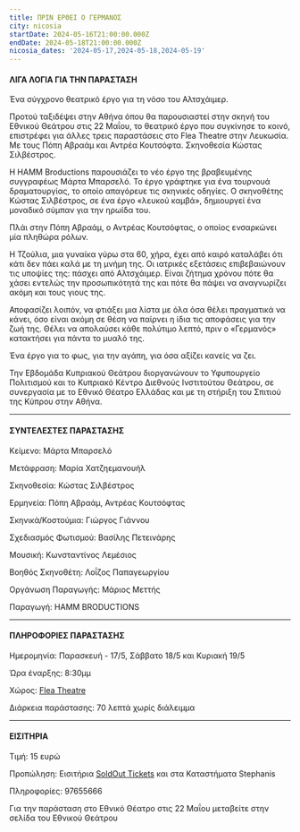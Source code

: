 ```yaml
---
title: ΠΡΙΝ ΕΡΘΕΙ Ο ΓΕΡΜΑΝΟΣ
city: nicosia
startDate: 2024-05-16T21:00:00.000Z
endDate: 2024-05-18T21:00:00.000Z
nicosia_dates: '2024-05-17,2024-05-18,2024-05-19'
---
```


#### ΛΙΓΑ ΛΟΓΙΑ ΓΙΑ ΤΗΝ ΠΑΡΑΣΤΑΣΗ

Ένα σύγχρονο θεατρικό έργο για τη νόσο του Αλτσχάιμερ.

Προτού ταξιδέψει στην Αθήνα όπου θα παρουσιαστεί στην σκηνή του Εθνικού Θεάτρου στις 22 Μαΐου, το θεατρικό έργο που συγκίνησε το κοινό, επιστρέφει για άλλες τρεις παραστάσεις στο Flea Theatre στην Λευκωσία. Με τους Πόπη Αβραάμ και Αντρέα Κουτσόφτα. Σκηνοθεσία Κώστας Σιλβέστρος.

Η HAMM Broductions παρουσιάζει το νέο έργο της βραβευμένης συγγραφέως Μάρτα Μπαρσελό. Το έργο γράφτηκε για ένα τουρνουά δραματουργίας, το οποίο απαγόρευε τις σκηνικές οδηγίες. Ο σκηνοθέτης Κώστας Σιλβέστρος, σε ένα έργο «λευκού καμβά», δημιουργεί ένα μοναδικό σύμπαν για την ηρωίδα του.

Πλάι στην Πόπη Αβραάμ, ο Αντρέας Κουτσόφτας, ο οποίος ενσαρκώνει μία πληθώρα ρόλων.

Η Τζούλια, μια γυναίκα γύρω στα 60, χήρα, έχει από καιρό καταλάβει ότι κάτι δεν πάει καλά με τη μνήμη της. Οι ιατρικές εξετάσεις επιβεβαιώνουν τις υποψίες της: πάσχει από Αλτσχάιμερ. Είναι ζήτημα χρόνου πότε θα χάσει εντελώς την προσωπικότητά της και πότε θα πάψει να αναγνωρίζει ακόμη και τους γιους της.

Αποφασίζει λοιπόν, να φτιάξει μια λίστα με όλα όσα θέλει πραγματικά να κάνει, όσο είναι ακόμη σε θέση να παίρνει η ίδια τις αποφάσεις για την ζωή της. Θέλει να απολαύσει κάθε πολύτιμο λεπτό, πριν ο «Γερμανός» κατακτήσει για πάντα το μυαλό της.

Ένα έργο για το φως, για την αγάπη, για όσα αξίζει κανείς να ζει.

Την Εβδομάδα Κυπριακού Θεάτρου διοργανώνουν το Υφυπουργείο Πολιτισμού και το Κυπριακό Κέντρο Διεθνούς Ινστιτούτου Θεάτρου, σε συνεργασία με το Εθνικό Θέατρο Ελλάδας και με τη στήριξη του Σπιτιού της Κύπρου στην Αθήνα.

***

#### ΣΥΝΤΕΛΕΣΤΕΣ ΠΑΡΑΣΤΑΣΗΣ

Κείμενο: Μάρτα Μπαρσελό

Μετάφραση: Μαρία Χατζηεμανουήλ

Σκηνοθεσία: Κώστας Σιλβέστρος

Ερμηνεία: Πόπη Αβραάμ, Αντρέας Κουτσόφτας

Σκηνικά/Κοστούμια: Γιώργος Γιάννου

Σχεδιασμός Φωτισμού: Βασίλης Πετεινάρης

Μουσική: Κωνσταντίνος Λεμέσιος

Βοηθός Σκηνοθέτη: Λοΐζος Παπαγεωργίου

Οργάνωση Παραγωγής: Μάριος Μεττής

Παραγωγή: HAMM BRODUCTIONS

***

#### ΠΛΗΡΟΦΟΡΙΕΣ ΠΑΡΑΣΤΑΣΗΣ

Ημερομηνία: Παρασκευή - 17/5, Σάββατο 18/5 και Κυριακή 19/5

Ώρα έναρξης: 8:30μμ

Χώρος:  [Flea Theatre](https://www.google.com/maps/place/Flea+Theatre/@35.1839245,33.3942607,17z/data=!3m1!4b1!4m6!3m5!1s0x14de17a904f9aabb:0x1710a1c59c41893f!8m2!3d35.1839201!4d33.3968356!16s%2Fg%2F11hb2kd45g?entry=ttu)

Διάρκεια παράστασης: 70 λεπτά χωρίς διάλειμμα

***

#### ΕΙΣΙΤΗΡΙΑ

Τιμή: 15 ευρώ

Προπώληση: Εισιτήρια [SoldOut Tickets](https://www.soldoutticketbox.com/event/prin-erthei-o-germanos-2024?lang=el) και στα Καταστήματα Stephanis

Πληροφορίες: 97655666

Για την παράσταση στο Εθνικό Θέατρο στις 22 Μαΐου μεταβείτε στην σελίδα του Εθνικού Θεάτρου
